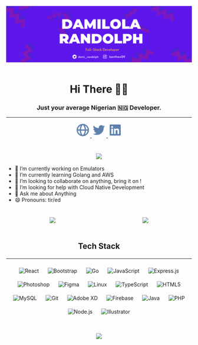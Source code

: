 <div align="center">
<img src="https://raw.githubusercontent.com/damilolarandolph/damilolarandolph/main/images/github-banner.png" align="center" height="" width="" />
</div>  

<br />

<h1 align="center" >Hi There 👋🏾 </h1>

<h3 align="center">Just your average Nigerian 🇳🇬 Developer.</h3>

---




<div align='center' >
<a href="https://damilolarandolph.com"><img alt="Twitter" height="40px" width="40px" src="https://raw.githubusercontent.com/damilolarandolph/damilolarandolph/main/images/globe.svg"/>
</a>
<a href="https://twitter.com/dami_randolph"><img height="40px" width="40px"  src="https://raw.githubusercontent.com/damilolarandolph/damilolarandolph/main/images/twitter.svg"/>
</a>
<a href="https://linkedin.com/in/damilola-randolph"><img height="40px" width="40px"  src="https://raw.githubusercontent.com/damilolarandolph/damilolarandolph/main/images/linkedin.svg"/>
</a>
</div>

<div align='center' style="margin-top: 40px">
<img src="https://gpvc.arturio.dev/damilolarandolph" />
</div>

- 🔭 I’m currently working on Emulators 
- 🌱 I’m currently learning Golang and AWS 
- 👯 I’m looking to collaborate on anything, bring it on ! 
- 🤔 I’m looking for help with Cloud Native Development 
- 💬 Ask me about Anything 
- 😄 Pronouns: tir/ed 

<h1 style="text-align:center"></h1>

<div style="display: flex; align-items: center; justify-content: center; flex-wrap: wrap">
<div align='center' style="margin: 0 auto">
<img  src="https://github-readme-stats.vercel.app/api?username=damilolarandolph">
</div>
<div align='center' style="margin: 0 auto"><img src="https://github-readme-streak-stats.herokuapp.com?user=damilolarandolph"> </div>
</div>

<br />

## <p style="text-align: center">Tech Stack</p>
---

<div align="center">  
<img style="margin: 10px" src="https://profilinator.rishav.dev/skills-assets/react-original-wordmark.svg" alt="React" height="50" />  
<img style="margin: 10px" src="https://profilinator.rishav.dev/skills-assets/bootstrap-plain.svg" alt="Bootstrap" height="50" />  
<img style="margin: 10px" src="https://profilinator.rishav.dev/skills-assets/go-original.svg" alt="Go" height="50" />  
<img style="margin: 10px" src="https://profilinator.rishav.dev/skills-assets/javascript-original.svg" alt="JavaScript" height="50" />  
<img style="margin: 10px" src="https://profilinator.rishav.dev/skills-assets/express-original-wordmark.svg" alt="Express.js" height="50" />  
<img style="margin: 10px" src="https://profilinator.rishav.dev/skills-assets/photoshop-plain.svg" alt="Photoshop" height="50" />  
<img style="margin: 10px" src="https://profilinator.rishav.dev/skills-assets/figma-icon.svg" alt="Figma" height="50" />  
<img style="margin: 10px" src="https://profilinator.rishav.dev/skills-assets/linux-original.svg" alt="Linux" height="50" />  
<img style="margin: 10px" src="https://profilinator.rishav.dev/skills-assets/typescript-original.svg" alt="TypeScript" height="50" />  
<img style="margin: 10px" src="https://profilinator.rishav.dev/skills-assets/html5-original-wordmark.svg" alt="HTML5" height="50" />  
<img style="margin: 10px" src="https://profilinator.rishav.dev/skills-assets/mysql-original-wordmark.svg" alt="MySQL" height="50" />  
<img style="margin: 10px" src="https://profilinator.rishav.dev/skills-assets/git-scm-icon.svg" alt="Git" height="50" />  
<img style="margin: 10px" src="https://profilinator.rishav.dev/skills-assets/adobexd.png" alt="Adobe XD" height="50" />  
<img style="margin: 10px" src="https://profilinator.rishav.dev/skills-assets/firebase.png" alt="Firebase" height="50" />  
<img style="margin: 10px" src="https://profilinator.rishav.dev/skills-assets/java-original-wordmark.svg" alt="Java" height="50" />  
<img style="margin: 10px" src="https://profilinator.rishav.dev/skills-assets/php-original.svg" alt="PHP" height="50" />  
<img style="margin: 10px" src="https://profilinator.rishav.dev/skills-assets/nodejs-original-wordmark.svg" alt="Node.js" height="50" />  
<img style="margin: 10px" src="https://profilinator.rishav.dev/skills-assets/adobe_illustrator-icon.svg" alt="Illustrator" height="50" />  
</div>

<div align='center' style="text-align: center; margin-top: 40px">
<img src="https://github-readme-stats.vercel.app/api/top-langs/?username=damilolarandolph&layout=compact">
</div>
